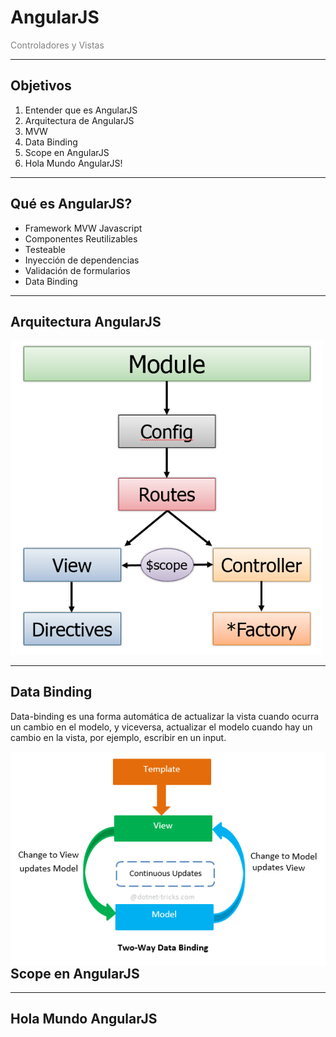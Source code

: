 # AngularJS
<span style="color:gray">Controladores y Vistas<span/>

---

## Objetivos

1. Entender que es AngularJS
2. Arquitectura de AngularJS
3. MVW
4. Data Binding
5. Scope en AngularJS
6. Hola Mundo AngularJS!

---

## Qué es AngularJS?

* Framework MVW Javascript
* Componentes Reutilizables
* Testeable
* Inyección de dependencias
* Validación de formularios
* Data Binding

---

## Arquitectura AngularJS

<img src="https://github.com/Nectia/taller-angularjs/blob/master/sesion1/arquitectura.png?raw=true" width="500">

---

## Data Binding

Data-binding es una forma automática de actualizar la vista cuando ocurra un cambio en el modelo, y viceversa, actualizar el modelo cuando hay un cambio en la vista, por ejemplo, escribir en un input.

<img src="https://github.com/Nectia/taller-angularjs/blob/master/sesion1/two-way-binding.png?raw=true" align="right">

---

## Scope en AngularJS

---

## Hola Mundo AngularJS
